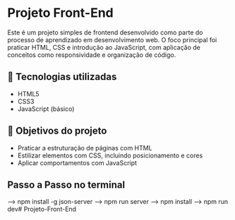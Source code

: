 # Projeto Front-End
Este é um projeto simples de frontend desenvolvido como parte do processo de aprendizado em desenvolvimento web. O foco principal foi praticar HTML, CSS e introdução ao JavaScript, com aplicação de conceitos como responsividade e organização de código.

## 🔧 Tecnologias utilizadas
- HTML5
- CSS3
- JavaScript (básico)

## 🎯 Objetivos do projeto
- Praticar a estruturação de páginas com HTML
- Estilizar elementos com CSS, incluindo posicionamento e cores
- Aplicar comportamentos com JavaScript


## Passo a Passo no terminal
--> npm install -g json-server
--> npm run server
--> npm install
--> npm run dev# Projeto-Front-End
